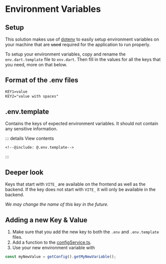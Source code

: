 # Environment Variables

## Setup

This solution makes use of [dotenv][dotenv] to easily setup environment variables on your machine that are ~~used~~ required for the application to run properly. 

To setup your environment variables, copy and rename the `env.dart.template` file to `env.dart`. Then fill in the values for all the keys that you need, more on that below.

## Format of the .env files

```txt
KEY1=value
KEY2="value with spaces"
```

## .env.template

Contains the keys of expected environment variables. It should not contain any sensitive information.

::: details View contents
```
<!--@include: @.env.template-->
```
:::

## Deeper look

Keys that start with `VITE_` are available on the frontend as well as the backend. If the key does not start with `VITE_` it will only be available in the backend. 

_We may change the name of this key in the future._

## Adding a new Key & Value

1. Make sure that you add the new key to both the `.env` and `.env.template` files. 
1. Add a function to the [configService.ts](/src/services/internal/configService.ts). 
1. Use your new environment variable with 
```ts
const myNewValue = getConfig().getMyNewVariable();
```


<!-- Links used in the page -->

[dotenv]: https://www.npmjs.com/package/dotenv-cli

